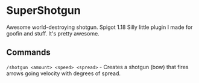 # SuperShotgun
 Awesome world-destroying shotgun. Spigot 1.18
 Silly little plugin I made for goofin and stuff. It's pretty awesome.
 ## Commands
 `/shotgun <amount> <speed> <spread>` - Creates a shotgun (bow) that fires <amount> arrows going <speed> velocity with <spread> degrees of spread.